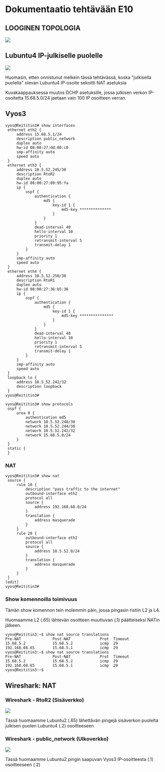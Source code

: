 # Dokumentaatio tehtävään E10


<h2>LOOGINEN TOPOLOGIA</h2>

![](./E10/T10-02.png)

<h2>Lubuntu4 IP-julkiselle puolelle</h2>

![](./E10/E10-07.png)

<p>Huomasin, etten onnistunut melkein tässä tehtävässä, koska "julkisella puolella" olevan
Lubuntu4 IP-osoite sekoitti NAT asetuksia</p>
<p>Kuvakaappauksessa muutos DCHP asetuksille, jossa julkisen verkon
IP-osoitetta 15.68.5.0/24 jaetaan vain 100 IP osoitteen verran.</p>


<h2>Vyos3</h3>

````
vyos@Reititin3# show interfaces
 ethernet eth2 {
     address 15.68.5.1/24
     description public_network
     duplex auto
     hw-id 08:00:27:dd:80:c0
     smp-affinity auto
     speed auto
 }
 ethernet eth3 {
     address 10.5.52.245/30
     description RtoR2
     duplex auto
     hw-id 08:00:27:89:95:fa
     ip {
         ospf {
             authentication {
                 md5 {
                     key-id 1 {
                         md5-key **************
                     }
                 }
             }
             dead-interval 40
             hello-interval 10
             priority 1
             retransmit-interval 5
             transmit-delay 1
         }
     }
     smp-affinity auto
     speed auto
 }
 ethernet eth4 {
     address 10.5.52.250/30
     description RtoR1
     duplex auto
     hw-id 08:00:27:36:b5:36
     ip {
         ospf {
             authentication {
                 md5 {
                     key-id 1 {
                         md5-key ***************
                     }
                 }
             }
             dead-interval 40
             hello-interval 10
             priority 1
             retransmit-interval 5
             transmit-delay 1
         }
     }
     smp-affinity auto
     speed auto
 }
 loopback lo {
     address 10.5.52.242/32
     description loopback
 }
vyos@Reititin3# 

vyos@Reititin3# show protocols 
 ospf {
     area 0 {
         authentication md5
         network 10.5.52.248/30
         network 10.5.52.244/30
         network 10.5.52.242/32
         network 15.68.5.0/24
     }
 }
 static {
 }
````

<h3>NAT</h3>

````
vyos@Reititin3# show nat
 source {
     rule 10 {
         description "pass traffic to the internet"
         outbound-interface eth2
         protocol all
         source {
             address 192.168.68.0/24
         }
         translation {
             address masquerade
         }
     }
     rule 20 {
         outbound-interface eth2
         protocol all
         source {
             address 10.5.52.0/24
         }
         translation {
             address masquerade
         }
     }
 }
[edit]
vyos@Reititin3# 

````

<h3>Show komennoilla toimivuus</h3>

<p>Tämän show komennon tein molemmin päin, jossa pingasin ristiin L2 ja L4.</p>
<p>Huomaamme L2 (.65) lähtevän osoitteen muuttuvan (.1) päätteiseksi NATin jälkeen.</p>

````
vyos@Reititin3:~$ show nat source translations 
Pre-NAT              Post-NAT             Prot  Timeout 
15.68.5.2            15.68.5.2            icmp  29      
192.168.68.65        15.68.5.1            icmp  29      
vyos@Reititin3:~$ show nat source translations 
Pre-NAT              Post-NAT             Prot  Timeout 
15.68.5.2            15.68.5.2            icmp  29      
192.168.68.65        15.68.5.1            icmp  29      
vyos@Reititin3:~$ 
````

<h2>Wireshark: NAT</h2>

<h3>Wireshark - RtoR2 (Sisäverkko)</h3>

![](./E10/E10-09.png)

<p>Tässä huomaamme Lubuntu2 (.65) lähettävän pingejä sisäverkon puolelta julkisen puolen Lubuntu4 (.2) osoitteeseen</p>

<h3>Wireshark - public_network (Ulkoverkko)</h3>

![](./E10/E10-10.png)

<p>Tässä huomaamme Lubuntu2 pingin saapuvan Vyos3 IP-osoitteesta (.1) osoitteeseen (.2)</p>


